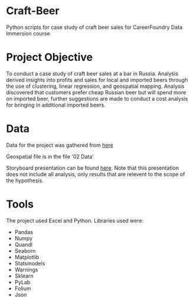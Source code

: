 # Craft-Beer
Python scripts for case study of craft beer sales for CareerFoundry Data Immersion course

# Project Objective
To conduct a case study of craft beer sales at a bar in Russia. Analysis derived insights into profits and sales for local and imported beers
through the use of clustering, linear regression, and geospatial mapping. Analysis discovered that customers prefer cheap Russian beer but will
spend more on imported beer, further suggestions are made to conduct a cost analysis for bringing in additional imported beers. 

# Data
Data for the project was gathered from [here](https://www.kaggle.com/datasets/podsyp/sales-in-craft-beer-bar?select=Product_range.csv)

Geospatial file is in the file '02 Data'

Storyboard presentation can be found [here](https://public.tableau.com/app/profile/kaitlin.kendrick/viz/CraftBeer_16883460928380/CraftBeer).
Note that this presentation does not include all analysis, only results that are relevent to the scope of the hypothesis. 

# Tools
The project used Excel and Python. Libraries used were: 
- Pandas
- Numpy
- Quandl
- Seaborn
- Matplotlib
- Statsmodels
- Warnings
- Sklearn
- PyLab
- Folium
- Json
